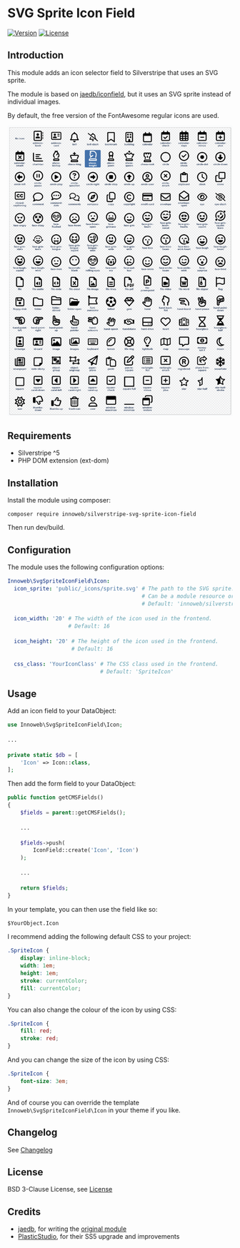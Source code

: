 # SVG Sprite Icon Field

[![Version](https://img.shields.io/packagist/v/innoweb/silverstripe-svg-sprite-icon-field.svg?style=flat-square)](https://packagist.org/packages/innoweb/silverstripe-svg-sprite-icon-field)
[![License](https://img.shields.io/packagist/l/innoweb/silverstripe-svg-sprite-icon-field.svg?style=flat-square)](license.md)

## Introduction

This module adds an icon selector field to Silverstripe that uses an SVG sprite.

The module is based on [jaedb/iconfield](https://github.com/jaedb/IconField), but it uses an SVG sprite instead of individual images.

By default, the free version of the FontAwesome regular icons are used.

![IconField](docs/screenshot.png)

## Requirements

* Silverstripe ^5
* PHP DOM extension (ext-dom)

## Installation

Install the module using composer:
```
composer require innoweb/silverstripe-svg-sprite-icon-field
```
Then run dev/build.

## Configuration

The module uses the following configuration options:

```yaml
Innoweb\SvgSpriteIconField\Icon:
  icon_sprite: 'public/_icons/sprite.svg' # The path to the SVG sprite. 
                                          # Can be a module resource or relative path. 
                                          # Default: 'innoweb/silverstripe-svg-sprite-icon-field: client/icons/fontawesome-regular-free.svg'
  
  icon_width: '20' # The width of the icon used in the frontend. 
                   # Default: 16
  
  icon_height: '20' # The height of the icon used in the frontend. 
                    # Default: 16
  
  css_class: 'YourIconClass' # The CSS class used in the frontend. 
                             # Default: 'SpriteIcon'
```

## Usage

Add an icon field to your DataObject:

```php
use Innoweb\SvgSpriteIconField\Icon;

...

private static $db = [
    'Icon' => Icon::class,
];
```

Then add the form field to your DataObject:

```php
public function getCMSFields()
{
    $fields = parent::getCMSFields();

    ...
    
    $fields->push(
        IconField::create('Icon', 'Icon')
    );
    
    ...

    return $fields;
}
```

In your template, you can then use the field like so:

```html
$YourObject.Icon
```

I recommend adding the following default CSS to your project:

```css
.SpriteIcon {
    display: inline-block;
    width: 1em;
    height: 1em;
    stroke: currentColor;
    fill: currentColor;
}
```

You can also change the colour of the icon by using CSS:

```css
.SpriteIcon {
    fill: red;
    stroke: red;
}
```

And you can change the size of the icon by using CSS:

```css
.SpriteIcon {
    font-size: 3em;
}
```

And of course you can override the template `Innoweb\SvgSpriteIconField\Icon` in your theme if you like.

## Changelog

See [Changelog](changelog.md)

## License

BSD 3-Clause License, see [License](license.md)

## Credits

* [jaedb](https://github.com/jaedb), for writing the [original module](https://github.com/jaedb/IconField)
* [PlasticStudio](https://github.com/PlasticStudio), for their SS5 upgrade and improvements

